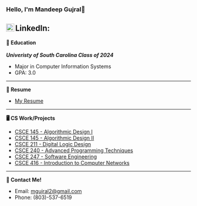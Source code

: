 ### Hello, I'm Mandeep Gujral👋

LinkedIn: 
<a href="https://www.linkedin.com/in/mandeep-gujral/">
  <img align="left" alt="Abhishek's LinkedIN" width="22px" src="https://raw.githubusercontent.com/peterthehan/peterthehan/master/assets/linkedin.svg" />
</a>
</br>
---

**🏫 Education**</br></br>
***Univeristy of South Carolina Class of 2024***
- Major in Computer Information Systems
- GPA: 3.0
---

**📝 Resume**
- [My Resume](https://www.canva.com/design/DAFUU6mXoCc/RxF9UElK8FhYSoAMbPMl4g/view?utm_content=DAFUU6mXoCc&utm_campaign=designshare&utm_medium=link&utm_source=publishsharelink)
---

**🖥️ CS Work/Projects**
- [CSCE 145 - Algorithmic Design I]()
- [CSCE 145 - Algorithmic Design II]()
- [CSCE 211 - Digital Logic Design]()
- [CSCE 240 - Advanced Programming Techniques]()
- [CSCE 247 - Software Engineering](https://github.com/mandeepg1/design-patterns)
- [CSCE 416 - Introduction to Computer Networks]()
---

**📲 Contact Me!**
- Email: mgujral2@gmail.com
- Phone: (803)-537-6519
